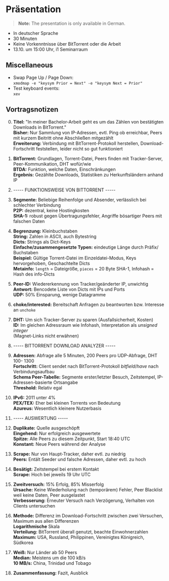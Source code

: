 # Präsentation
> **Note:** The presentation is only available in German.

* In deutscher Sprache
* 30 Minuten
* Keine Vorkenntnisse über BitTorrent oder die Arbeit
* 13.10. um 15:00 Uhr, i1 Seminarraum

## Miscellaneous
* Swap Page Up / Page Down:  
  `xmodmap -e "keysym Prior = Next" -e "keysym Next = Prior"`
* Test keyboard events:  
  `xev`

## Vortragsnotizen
0. **Titel:** "In meiner Bachelor-Arbeit geht es um das Zählen von bestätigten
   Downloads in BitTorrent."  
   **Bisher:** Nur Sammlung von IP-Adressen, evtl. Ping ob erreichbar, Peers
   mit kurzem Beitritt ohne Abschließen mitgezählt  
   **Erweiterung:** Verbindung mit BitTorrent-Protokoll herstellen,
   Download-Fortschritt feststellen, leider nicht so gut funktioniert

0. **BitTorrent:** Grundlagen, Torrent-Datei, Peers finden mit Tracker-Server,
   Peer-Kommunikation, DHT wofür/wie  
   **BTDA:** Funktion, welche Daten, Einschränkungen  
   **Ergebnis:** Gezählte Downloads, Statistiken zu Herkunftsländern anhand IP

0. ----- FUNKTIONSWEISE VON BITTORRENT -----

0. **Segmente:** Beliebige Reihenfolge und Absender, verlässlich bei schlechter
   Verbindung  
   **P2P:** dezentral, keine Hostingkosten  
   **SHA-1:** robust gegen Übertragungsfehler, Angriffe bösartiger Peers mit
   falschen Daten

0. **Begrenzung:** Kleinbuchstaben  
   **String:** Zahlen in ASCII, auch Bytestring  
   **Dicts:** Strings als Dict-Keys  
   **Einfache/zusammengesetzte Typen:** eindeutige Länge durch Präfix/
   Buchstaben  
   **Beispiel:** Gültige Torrent-Datei im Einzeldatei-Modus, Keys
   hervorgehoben, Geschachtelte Dicts  
   **Metainfo:** `length` = Dateigröße, `pieces` = 20 Byte SHA-1, Infohash =
   Hash des info-Dicts

0. **Peer-ID:** Wiedererkennung von Tracker/geänderter IP, unwichtig  
   **Antwort:** Bencodete Liste von Dicts mit IPs und Ports  
   **UDP:** 50% Einsparung, wenige Datagramme

0. **choke/interested:** Bereitschaft Anfragen zu beantworten bzw. Interesse an
   `unchoke`

0. **DHT:** Um sich Tracker-Server zu sparen (Ausfallsicherheit, Kosten)  
   **ID:** Im gleichen Adressraum wie Infohash, Interpretation als *unsigned
   integer*  
   (Magnet-Links nicht erwähnen)

0. ----- BITTORRENT DOWNLOAD ANALYZER -----

0. **Adressen:** Abfrage alle 5 Minuten, 200 Peers pro UDP-Abfrage, DHT 100-
   1300  
   **Fortschritt:** Client sendet nach BitTorrent-Protokoll *bitfield*/*have*
   nach Verbindungsaufbau  
   **Schema Peer-Tabelle:** Segmente erster/letzter Besuch, Zeitstempel,
   IP-Adressen-basierte Ortsangabe  
   **Threshold:** Relativ egal

0. **IPv6:** 2011 unter 4%  
   **PEX/TEX:** Eher bei kleinen Torrents von Bedeutung  
   **Azureus:** Wesentlich kleinere Nutzerbasis

0. ----- AUSWERTUNG -----

0. **Duplikate:** Quelle ausgeschöpft  
   **Eingehend:** Nur erfolgreich ausgewertete  
   **Spitze:** Alle Peers zu diesem Zeitpunkt, Start 18:40 UTC  
   **Konstant:** Neue Peers während der Analyse

0. **Scrape:** Nur von Haupt-Tracker, daher evtl. zu niedrig  
   **Peers:** Entält Seeder und falsche Adressen, daher evtl. zu hoch  

0. **Besätigt:** Zeitstempel bei erstem Kontakt  
   **Scrape:** Hoch bei jeweils 19 Uhr UTC

0. **Zweitversuch:** 15% Erfolg, 85% Misserfolg  
   **Ursache:** Keine Wiederholung nach (temporärem) Fehler, Peer Blacklist
   weil keine Daten, Peer ausgelastet  
   **Verbesserung:** Erneuter Versuch nach Verzögerung, Verhalten von Clients
   untersuchen

0. **Methode:** Differenz im Download-Fortschritt zwischen zwei Versuchen,
   Maximum aus allen Differenzen  
   **Logarithmische** Skala  
   **Verteilung:** BitTorrent überall genutzt, beachte Einwohnerzahlen  
   **Maximum:** USA, Russland, Philippinen, Vereinigtes Königreich, Südkorea

0. **Weiß:** Nur Länder ab 50 Peers  
   **Median:** Meistens um die 100 kB/s  
   **10 MB/s:** China, Trinidad und Tobago

0. **Zusammenfassung:** Fazit, Ausblick
